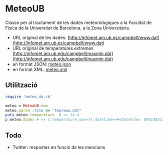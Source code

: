 MeteoUB
=======
Classe per al tractament de les dades meteorològiques a la Facultat de Física de la Universitat de Barcelona, a la Zona Universitària.

* URL original de les dades: [http://infomet.am.ub.es/campbell/www.dat](http://infomet.am.ub.es/campbell/www.dat)
* URL original de temperatures extremes [http://infomet.am.ub.edu/campbell/maxmin.dat](http://infomet.am.ub.edu/campbell/maxmin.dat)
* en format JSON: [meteo.json](http://ulisses.fis.ub.edu:8001/services/meteo/meteo.json)
* en format XML: [meteo.xml](http://ulisses.fis.ub.edu:8001/services/meteo/meteo.xml)

Utilització
-----------

```ruby
require 'meteo_ub.rb'

meteo = MeteoUB.new
meteo.parse :file => "tmp/www.dat"
puts meteo.temperature	# => 14.4
p meteo.dades # => {:temperature_max=>{:datetime=>#<DateTime: 88414853/36,0,2299161>, :temperature=>11.3}, :datetime=>#<DateTime: 117886531/48,0,2299161>, :status=>"OK", :max_wind_speed=>7.4, :temperature_min=>{:datetime=>#<DateTime: 353659495/144,0,2299161>, :temperature=>3.3}, :pressure=>1019.5, :temperature=>5.8, :humidity=>59.0, :wind_direction=>138.0, :sunrise=>#<DateTime: 1178865019/480,0,2299161>, :windrose=>"SE", :sunset=>#<DateTime: 1768297837/720,0,2299161>, :precipitation=>0.0, :rain=>false}

```

Todo
----
* Twitter: respostes en funció de les mencions